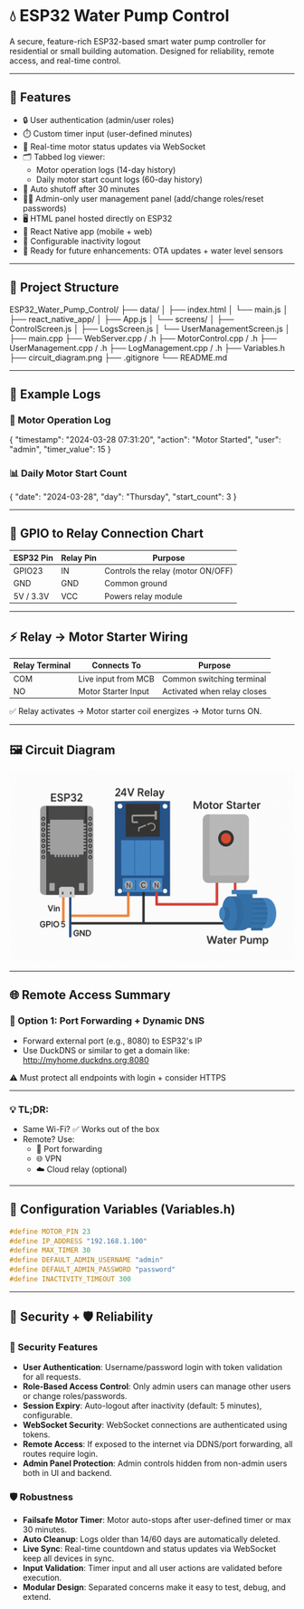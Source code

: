 
# 💧 ESP32 Water Pump Control

A secure, feature-rich ESP32-based smart water pump controller for residential or small building automation. Designed for reliability, remote access, and real-time control.

---

## 🚀 Features

- 🔒 User authentication (admin/user roles)
- ⏱️ Custom timer input (user-defined minutes)
- 🔁 Real-time motor status updates via WebSocket
- 🗂️ Tabbed log viewer:
  - Motor operation logs (14-day history)
  - Daily motor start count logs (60-day history)
- 🧠 Auto shutoff after 30 minutes
- 🧑‍💼 Admin-only user management panel (add/change roles/reset passwords)
- 🖥️ HTML panel hosted directly on ESP32
- 📱 React Native app (mobile + web)
- 🧾 Configurable inactivity logout
- 🧪 Ready for future enhancements: OTA updates + water level sensors

---

## 📁 Project Structure

ESP32_Water_Pump_Control/
├── data/
│   ├── index.html
│   └── main.js
│
├── react_native_app/
│   ├── App.js
│   └── screens/
│       ├── ControlScreen.js
│       ├── LogsScreen.js
│       └── UserManagementScreen.js
│
├── main.cpp
├── WebServer.cpp / .h
├── MotorControl.cpp / .h
├── UserManagement.cpp / .h
├── LogManagement.cpp / .h
├── Variables.h
├── circuit_diagram.png
├── .gitignore
└── README.md

---

## 🧪 Example Logs

### 🔧 Motor Operation Log
{
  "timestamp": "2024-03-28 07:31:20",
  "action": "Motor Started",
  "user": "admin",
  "timer_value": 15
}

### 📊 Daily Motor Start Count
{
  "date": "2024-03-28",
  "day": "Thursday",
  "start_count": 3
}

---

## 🔌 GPIO to Relay Connection Chart

| ESP32 Pin | Relay Pin | Purpose                        |
|-----------|-----------|--------------------------------|
| GPIO23    | IN        | Controls the relay (motor ON/OFF) |
| GND       | GND       | Common ground                  |
| 5V / 3.3V | VCC       | Powers relay module            |

---

## ⚡ Relay → Motor Starter Wiring

| Relay Terminal | Connects To               | Purpose                      |
|----------------|---------------------------|------------------------------|
| COM            | Live input from MCB       | Common switching terminal    |
| NO             | Motor Starter Input       | Activated when relay closes  |

✅ Relay activates → Motor starter coil energizes → Motor turns ON.

---

## 🖼️ Circuit Diagram

![ESP32 Circuit Diagram](circuit_diagram.png)

---

## 🌐 Remote Access Summary

### 🔐 Option 1: Port Forwarding + Dynamic DNS
- Forward external port (e.g., 8080) to ESP32's IP
- Use DuckDNS or similar to get a domain like:
  http://myhome.duckdns.org:8080

⚠️ Must protect all endpoints with login + consider HTTPS

---

### 💡 TL;DR:
- Same Wi-Fi? ✅ Works out of the box  
- Remote? Use:
  - 📡 Port forwarding
  - 🌐 VPN
  - ☁️ Cloud relay (optional)

---

## 📌 Configuration Variables (Variables.h)

```cpp
#define MOTOR_PIN 23
#define IP_ADDRESS "192.168.1.100"
#define MAX_TIMER 30
#define DEFAULT_ADMIN_USERNAME "admin"
#define DEFAULT_ADMIN_PASSWORD "password"
#define INACTIVITY_TIMEOUT 300
```

---

## 🔐 Security + 🛡️ Reliability

### 🔐 Security Features

- **User Authentication**: Username/password login with token validation for all requests.
- **Role-Based Access Control**: Only admin users can manage other users or change roles/passwords.
- **Session Expiry**: Auto-logout after inactivity (default: 5 minutes), configurable.
- **WebSocket Security**: WebSocket connections are authenticated using tokens.
- **Remote Access**: If exposed to the internet via DDNS/port forwarding, all routes require login.
- **Admin Panel Protection**: Admin controls hidden from non-admin users both in UI and backend.

### 🛡️ Robustness

- **Failsafe Motor Timer**: Motor auto-stops after user-defined timer or max 30 minutes.
- **Auto Cleanup**: Logs older than 14/60 days are automatically deleted.
- **Live Sync**: Real-time countdown and status updates via WebSocket keep all devices in sync.
- **Input Validation**: Timer input and all user actions are validated before execution.
- **Modular Design**: Separated concerns make it easy to test, debug, and extend.

